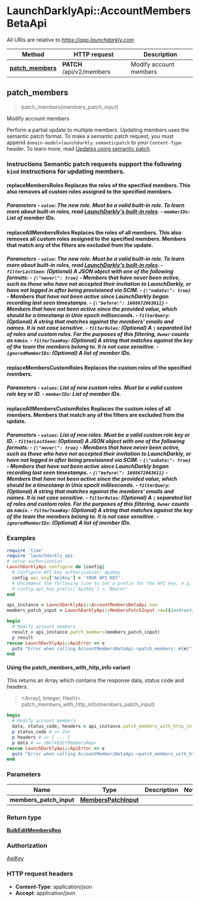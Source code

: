 # LaunchDarklyApi::AccountMembersBetaApi

All URIs are relative to *https://app.launchdarkly.com*

| Method | HTTP request | Description |
| ------ | ------------ | ----------- |
| [**patch_members**](AccountMembersBetaApi.md#patch_members) | **PATCH** /api/v2/members | Modify account members |


## patch_members

> <BulkEditMembersRep> patch_members(members_patch_input)

Modify account members

Perform a partial update to multiple members. Updating members uses the semantic patch format.  To make a semantic patch request, you must append `domain-model=launchdarkly.semanticpatch` to your `Content-Type` header. To learn more, read [Updates using semantic patch](/reference#updates-using-semantic-patch).

### Instructions  Semantic patch requests support the following `kind` instructions for updating members.

#### replaceMembersRoles  Replaces the roles of the specified members. This also removes all custom roles assigned to the specified members.

##### Parameters  - `value`: The new role. Must be a valid built-in role. To learn more about built-in roles, read [LaunchDarkly's built-in roles](https://docs.launchdarkly.com/home/members/built-in-roles). - `memberIDs`: List of member IDs.

#### replaceAllMembersRoles  Replaces the roles of all members. This also removes all custom roles assigned to the specified members.  Members that match any of the filters are excluded from the update.

##### Parameters  - `value`: The new role. Must be a valid built-in role. To learn more about built-in roles, read [LaunchDarkly's built-in roles](https://docs.launchdarkly.com/home/members/built-in-roles). - `filterLastSeen`: (Optional) A JSON object with one of the following formats:   - `{\"never\": true}` - Members that have never been active, such as those who have not accepted their invitation to LaunchDarkly, or have not logged in after being provisioned via SCIM.   - `{\"noData\": true}` - Members that have not been active since LaunchDarkly began recording last seen timestamps.   - `{\"before\": 1608672063611}` - Members that have not been active since the provided value, which should be a timestamp in Unix epoch milliseconds. - `filterQuery`: (Optional) A string that matches against the members' emails and names. It is not case sensitive. - `filterRoles`: (Optional) A `|` separated list of roles and custom roles. For the purposes of this filtering, `Owner` counts as `Admin`. - `filterTeamKey`: (Optional) A string that matches against the key of the team the members belong to. It is not case sensitive. - `ignoredMemberIDs`: (Optional) A list of member IDs.

#### replaceMembersCustomRoles  Replaces the custom roles of the specified members.

##### Parameters  - `values`: List of new custom roles. Must be a valid custom role key or ID. - `memberIDs`: List of member IDs.

#### replaceAllMembersCustomRoles  Replaces the custom roles of all members. Members that match any of the filters are excluded from the update.

##### Parameters  - `values`: List of new roles. Must be a valid custom role key or ID. - `filterLastSeen`: (Optional) A JSON object with one of the following formats:   - `{\"never\": true}` - Members that have never been active, such as those who have not accepted their invitation to LaunchDarkly, or have not logged in after being provisioned via SCIM.   - `{\"noData\": true}` - Members that have not been active since LaunchDarkly began recording last seen timestamps.   - `{\"before\": 1608672063611}` - Members that have not been active since the provided value, which should be a timestamp in Unix epoch milliseconds. - `filterQuery`: (Optional) A string that matches against the members' emails and names. It is not case sensitive. - `filterRoles`: (Optional) A `|` separated list of roles and custom roles. For the purposes of this filtering, `Owner` counts as `Admin`. - `filterTeamKey`: (Optional) A string that matches against the key of the team the members belong to. It is not case sensitive. - `ignoredMemberIDs`: (Optional) A list of member IDs. 

### Examples

```ruby
require 'time'
require 'launchdarkly_api'
# setup authorization
LaunchDarklyApi.configure do |config|
  # Configure API key authorization: ApiKey
  config.api_key['ApiKey'] = 'YOUR API KEY'
  # Uncomment the following line to set a prefix for the API key, e.g. 'Bearer' (defaults to nil)
  # config.api_key_prefix['ApiKey'] = 'Bearer'
end

api_instance = LaunchDarklyApi::AccountMembersBetaApi.new
members_patch_input = LaunchDarklyApi::MembersPatchInput.new({instructions: [{ key: 3.56}]}) # MembersPatchInput | 

begin
  # Modify account members
  result = api_instance.patch_members(members_patch_input)
  p result
rescue LaunchDarklyApi::ApiError => e
  puts "Error when calling AccountMembersBetaApi->patch_members: #{e}"
end
```

#### Using the patch_members_with_http_info variant

This returns an Array which contains the response data, status code and headers.

> <Array(<BulkEditMembersRep>, Integer, Hash)> patch_members_with_http_info(members_patch_input)

```ruby
begin
  # Modify account members
  data, status_code, headers = api_instance.patch_members_with_http_info(members_patch_input)
  p status_code # => 2xx
  p headers # => { ... }
  p data # => <BulkEditMembersRep>
rescue LaunchDarklyApi::ApiError => e
  puts "Error when calling AccountMembersBetaApi->patch_members_with_http_info: #{e}"
end
```

### Parameters

| Name | Type | Description | Notes |
| ---- | ---- | ----------- | ----- |
| **members_patch_input** | [**MembersPatchInput**](MembersPatchInput.md) |  |  |

### Return type

[**BulkEditMembersRep**](BulkEditMembersRep.md)

### Authorization

[ApiKey](../README.md#ApiKey)

### HTTP request headers

- **Content-Type**: application/json
- **Accept**: application/json

